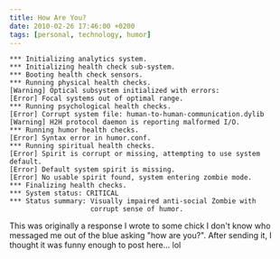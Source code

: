 ```yaml
---
title: How Are You?
date: 2010-02-26 17:46:00 +0200
tags: [personal, technology, humor]
---
```


    *** Initializing analytics system.
    *** Initializing health check sub-system.
    *** Booting health check sensors.
    *** Running physical health checks.
    [Warning] Optical subsystem initialized with errors:
    [Error] Focal systems out of optimal range.
    *** Running psychological health checks.
    [Error] Corrupt system file: human-to-human-communication.dylib
    [Warning] H2H protocol daemon is reporting malformed I/O.
    *** Running humor health checks.
    [Error] Syntax error in humor.conf.
    *** Running spiritual health checks.
    [Error] Spirit is corrupt or missing, attempting to use system default.
    [Error] Default system spirit is missing.
    [Error] No usable spirit found, system entering zombie mode.
    *** Finalizing health checks.
    *** System status: CRITICAL
    *** Status summary: Visually impaired anti-social Zombie with
                        corrupt sense of humor.

This was originally a response I wrote to some chick I don't know who messaged me out of the blue asking "how are you?". After sending it, I thought it was funny enough to post here... lol
